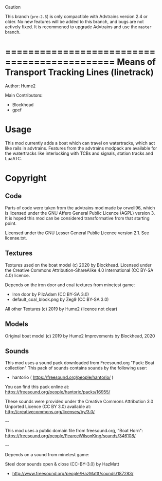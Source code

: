 > [!CAUTION]
> This branch (`pre-2.5`) is only compactible with Advtrains version 2.4 or older.
> No new features will be added to this branch, and bugs are not actively fixed. 
> It is recommened to upgrade Advtrains and use the `master` branch. 

=============================================
Means of Transport Tracking Lines (linetrack)
=============================================

Author: Hume2

Main Contributors:
* Blockhead
* gpcf

Usage
=====
This mod currently adds a boat which can travel on watertracks, which act like
rails in advtrains. Features from the advtrains modpack are available for the
watertracks like interlocking with TCBs and signals, station tracks and LuaATC.

Copyright
=========

Code
----
Parts of code were taken from the advtrains mod made by orwell96, which is
licensed under the GNU Affero General Public Licence (AGPL) version 3. It is
hoped this mod can be considered transformative from that starting point.

Licensed under the GNU Lesser General Public Licence version 2.1.
See license.txt.

Textures
--------
Textures used on the boat model (c) 2020 by Blockhead. Licensed under the
Creative Commons Attribution-ShareAlike 4.0 International (CC BY-SA 4.0)
licence.

Depends on the iron door and coal textures from minetest game:
* Iron door by PilzAdam (CC BY-SA 3.0)
* default_coal_block.png by Zeg9 (CC BY-SA 3.0)

All other Textures (c) 2019 by Hume2 (licence not clear)

Models
------
Original boat model (c) 2019 by Hume2
    Improvements by Blockhead, 2020

Sounds
------

This mod uses a sound pack downloaded from Freesound.org "Pack: Boat collection"
This pack of sounds contains sounds by the following user:
 - hantorio ( https://freesound.org/people/hantorio/ )

You can find this pack online at:
https://freesound.org/people/hantorio/packs/16955/

These sounds were provided under the Creative Commons Attribution 3.0 Unported
Licence (CC BY 3.0) available at: 
http://creativecommons.org/licenses/by/3.0/

--

This mod uses a public domain file from freesound.org, "Boat Horn":
https://freesound.org/people/PearceWilsonKing/sounds/346108/

--

Depends on a sound from minetest game:

Steel door sounds open & close (CC-BY-3.0) by HazMatt
  - http://www.freesound.org/people/HazMattt/sounds/187283/
